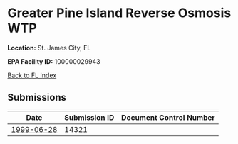 # Greater Pine Island Reverse Osmosis WTP

**Location:** St. James City, FL

**EPA Facility ID:** 100000029943

[Back to FL Index](../../index.md)

## Submissions

| Date | Submission ID | Document Control Number |
|------|--------------|-------------------------|
| [1999-06-28](submissions/14321.md) | 14321 |  |
